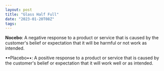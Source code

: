 ```yaml
---
layout: post
title: "Glass Half Full"
date: "2023-01-20T08Z"
tags: 
---
```


**Nocebo**: A negative response to a product or service that is caused by the customer's belief or expectation that it will be harmful or not work as intended.

••Placebo••: A positive response to a product or service that is caused by the customer's belief or expectation that it will work well or as intended.